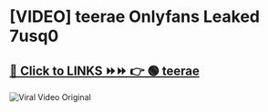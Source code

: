
 # [VIDEO] teerae Onlyfans Leaked 7usq0

## <h2><a href="https://clipsfans.com/teerae&ref=git">🔗 Click to LINKS ⏩⏩ 👉 🟢 teerae </a></h2>

<a href="https://clipsfans.com/teerae&ref=git" rel="nofollow" data-target="animated-image.originalLink"><img src="https://i.ibb.co.com/xMMVF88/686577567.gif" alt="Viral Video Original" style="max-width: 100%; display: inline-block;" data-target="animated-image.originalImage"></a>

